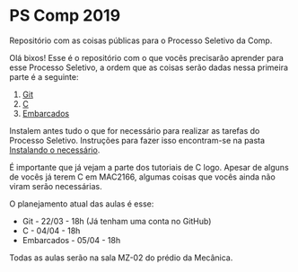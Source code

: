 # PS Comp 2019

Repositório com as coisas públicas para o Processo Seletivo da Comp.

Olá bixos! Esse é o repositório com o que vocês precisarão aprender para esse Processo Seletivo, a ordem que as coisas serão dadas nessa primeira parte é a seguinte:

1. [Git](https://github.com/ThundeRatz/Bixos-2019/tree/master/git)
2. [C](https://github.com/ThundeRatz/Bixos-2019/tree/master/C)
3. [Embarcados](https://github.com/ThundeRatz/Bixos-2019/tree/master/embarcados)

Instalem antes tudo o que for necessário para realizar as tarefas do Processo Seletivo. Instruções para fazer isso encontram-se na pasta [Instalando o necessário](https://github.com/ThundeRatz/Bixos-2019/tree/master/Instalando%20o%20necess%C3%A1rio).

É importante que já vejam a parte dos tutoriais de C logo. Apesar de alguns de vocês já terem C em MAC2166, algumas coisas que vocês ainda não viram serão necessárias.

O planejamento atual das aulas é esse:
* Git - 22/03 - 18h  (Já tenham uma conta no GitHub)
* C - 04/04 - 18h
* Embarcados - 05/04 - 18h 

Todas as aulas serão na sala MZ-02 do prédio da Mecânica.
